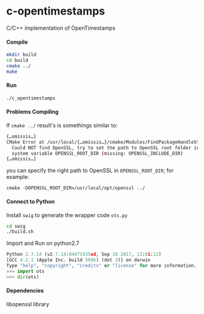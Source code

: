 # c-opentimestamps
C/C++ implementation of OpenTimestamps

#### Compile
```bash
mkdir build
cd build
cmake ../
make
```

#### Run
```bash
./c_opentimestamps
```

#### Problems Compiling
If `cmake ../` result's is somethings similar to:
```bash
{…omissis…}
CMake Error at /usr/local/{…omissis…}/cmake/Modules/FindPackageHandleStandardArgs.cmake:137 (message):
  Could NOT find OpenSSL, try to set the path to OpenSSL root folder in the
  system variable OPENSSL_ROOT_DIR (missing: OPENSSL_INCLUDE_DIR)
{…omissis…}
```

you can specify the right path to OpenSSL in `OPENSSL_ROOT_DIR`; for example:
```
cmake -DOPENSSL_ROOT_DIR=/usr/local/opt/openssl ../
```

#### Connect to Python
Install `swig` to generate the wrapper code `ots.py`
```bash
cd swig
./build.sh
```

Import and Run on python2.7
```python
Python 2.7.14 (v2.7.14:84471935ed, Sep 16 2017, 12:01:12)
[GCC 4.2.1 (Apple Inc. build 5666) (dot 3)] on darwin
Type "help", "copyright", "credits" or "license" for more information.
>>> import ots
>>> dir(ots)
```

#### Dependencies
libopenssl library
